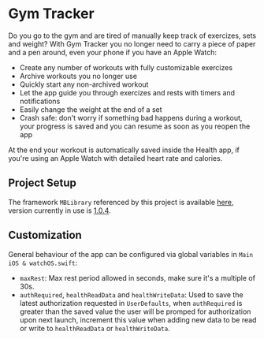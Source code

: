 # Gym Tracker
Do you go to the gym and are tired of manually keep track of exercizes, sets and weight? With Gym Tracker you no longer need to carry a piece of paper and a pen around, even your phone if you have an Apple Watch:
- Create any number of workouts with fully customizable exercizes
- Archive workouts you no longer use
- Quickly start any non-archived workout
- Let the app guide you through exercizes and rests with timers and notifications
- Easily change the weight at the end of a set
- Crash safe: don't worry if something bad happens during a workout, your progress is saved and you can resume as soon as you reopen the app

At the end your workout is automatically saved inside the Health app, if you're using an Apple Watch with detailed heart rate and calories.

<!-- Support me by buying the app on the AppStore
[![Download on the AppStore](http://www.marcoboschi.altervista.org/img/app_store_en.svg)](https://itunes.apple.com/us/app/...) -->

## Project Setup
The framework `MBLibrary` referenced by this project is available [here](https://github.com/piscoTech/MBLibrary), version currently in use is [1.0.4](https://github.com/piscoTech/MBLibrary/releases/tag/v1.0.4(5)).

## Customization
General behaviour of the app can be configured via global variables in `Main iOS & watchOS.swift`:

* `maxRest`: Max rest period allowed in seconds, make sure it's a multiple of 30s.
* `authRequired`, `healthReadData` and `healthWriteData`: Used to save the latest authorization requested in `UserDefaults`, when `authRequired` is greater than the saved value the user will be promped for authorization upon next launch, increment this value when adding new data to be read or write to `healthReadData` or `healthWriteData`.
